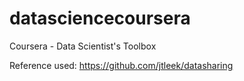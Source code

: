 datasciencecoursera
===================

Coursera - Data Scientist's Toolbox

Reference used: https://github.com/jtleek/datasharing
